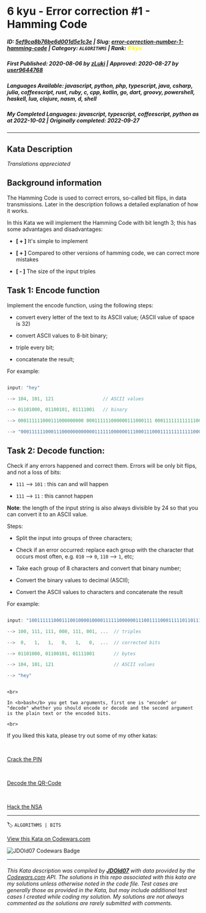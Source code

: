 # 6 kyu - Error correction #1 - Hamming Code

##### **ID**: [5ef9ca8b76be6d001d5e1c3e](https://www.codewars.com/kata/5ef9ca8b76be6d001d5e1c3e) | **Slug**: [error-correction-number-1-hamming-code](https://www.codewars.com/kata/5ef9ca8b76be6d001d5e1c3e) | **Category**: `ALGORITHMS` | **Rank**: <span style="color:yellow">6 kyu</span>

##### **First Published**: 2020-08-06 ***by*** [zLuki](https://www.codewars.com/users/zLuki) | **Approved**: 2020-08-27 ***by*** [user9644768](https://www.codewars.com/users/user9644768)

##### **Languages Available**: javascript, python, php, typescript, java, csharp, julia, coffeescript, rust, ruby, c, cpp, kotlin, go, dart, groovy, powershell, haskell, lua, clojure, nasm, d, shell

##### **My Completed Languages**: javascript, typescript, coffeescript, python ***as at*** 2022-10-02 | **Originally completed**: 2022-09-27

---

## Kata Description


*Translations appreciated*



## Background information



The Hamming Code is used to correct errors, so-called bit flips, in data transmissions. Later in the description follows a detailed explanation of how it works. <br>

In this Kata we will implement the Hamming Code with bit length 3; this has some advantages and disadvantages:

- **[ + ]** It's simple to implement

- **[ + ]** Compared to other versions of hamming code, we can correct more mistakes

- **[ - ]** The size of the input triples





## Task 1: Encode function



Implement the encode function, using the following steps:

* convert every letter of the text to its ASCII value; (ASCII value of space is 32)

* convert ASCII values to 8-bit binary;

* triple every bit;

* concatenate the result;



For example:

```c

input: "hey"

--> 104, 101, 121                  // ASCII values

--> 01101000, 01100101, 01111001   // binary

--> 000111111000111000000000 000111111000000111000111 000111111111111000000111  // tripled

--> "000111111000111000000000000111111000000111000111000111111111111000000111"  // concatenated

```



## Task 2: Decode function:



Check if any errors happened and correct them. Errors will be only bit flips, and not a loss of bits:



- ```111``` --> ```101``` : this can and will happen

- ```111``` --> ```11``` : this cannot happen



**Note**: the length of the input string is also always divisible by 24 so that you can convert it to an ASCII value.



Steps:



* Split the input into groups of three characters;

* Check if an error occurred: replace each group with the character that occurs most often, e.g. `010` --> `0`, `110` --> `1`, etc;

* Take each group of 8 characters and convert that binary number;

* Convert the binary values to decimal (ASCII);

* Convert the ASCII values to characters and concatenate the result



For example:

```c

input: "100111111000111001000010000111111000000111001111000111110110111000010111"

--> 100, 111, 111, 000, 111, 001, ...  // triples

-->  0,   1,   1,   0,   1,   0,  ...  // corrected bits

--> 01101000, 01100101, 01111001       // bytes

--> 104, 101, 121                      // ASCII values

--> "hey"

```



~~~if:shell

<br>

In <b>bash</b> you get two arguments, first one is "encode" or "decode" whether you should encode or decode and the second argument is the plain text or the encoded bits.  

<br>

~~~



If you liked this kata, please try out some of my other katas:

<br>

<a href="https://www.codewars.com/kata/5efae11e2d12df00331f91a6" target="_blank">Crack the PIN</a>

<br>

<a href="https://www.codewars.com/kata/5ef9c85dc41b4e000f9a645f" target="_blank">Decode the QR-Code</a>

<br>

<a href="https://www.codewars.com/kata/5f0795c6e45bc600247ab794" target="_blank">Hack the NSA</a>



---


🏷 `ALGORITHMS | BITS`


[View this Kata on Codewars.com](https://www.codewars.com/kata/5ef9ca8b76be6d001d5e1c3e)

![](https://www.codewars.com/users/jdold07/badges/large "JDOld07 Codewars Badge")

---

###### *This Kata description was compiled by [**JDOld07**](https://tpstech.dev) with data provided by the [Codewars.com](https://www.codewars.com) API.  The solutions in this repo associated with this kata are my solutions unless otherwise noted in the code file.  Test cases are generally those as provided in the Kata, but may include additional test cases I created while coding my solution.  My solutions are not always commented as the solutions are rarely submitted with comments.*
